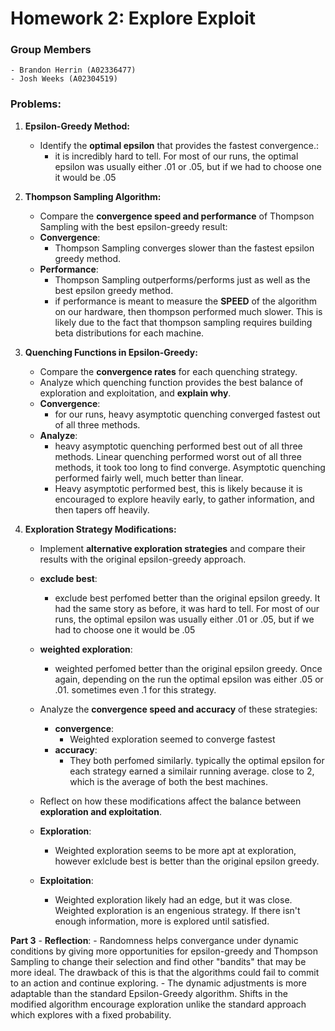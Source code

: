 # Homework 2: Explore Exploit

### Group Members
    - Brandon Herrin (A02336477)
    - Josh Weeks (A02304519)

### Problems:

1. **Epsilon-Greedy Method:**
   - Identify the **optimal epsilon** that provides the fastest convergence.:
     - it is incredibly hard to tell. For most of our runs, the optimal epsilon was usually either .01 or .05, but if we had to choose one it would be .05

2. **Thompson Sampling Algorithm:**
   - Compare the **convergence speed and performance** of Thompson Sampling with the best epsilon-greedy result:
   - **Convergence**:
     - Thompson Sampling converges slower than the fastest epsilon greedy method.
    - **Performance**:
        - Thompson Sampling outperforms/performs just as well as the best epsilon greedy method. 
        - if performance is meant to measure the **SPEED** of the algorithm on our hardware, then thompson performed much slower. This is likely due to the fact that thompson sampling requires building beta distributions for each machine.

3. **Quenching Functions in Epsilon-Greedy:**
   - Compare the **convergence rates** for each quenching strategy.
   - Analyze which quenching function provides the best balance of exploration and exploitation, and **explain why**.
    - **Convergence**:
        - for our runs, heavy asymptotic quenching converged fastest out of all three methods.
    - **Analyze**:
       - heavy asymptotic quenching performed best out of all three methods. Linear quenching performed worst out of all three methods, it took too long to find converge. Asymptotic quenching performed fairly well, much better than linear. 
       - Heavy asymptotic performed best, this is likely because it is encouraged to explore heavily early, to gather information, and then tapers off heavily. 
        

4. **Exploration Strategy Modifications:**
   - Implement **alternative exploration strategies** and compare their results with the original epsilon-greedy approach.
   - **exclude best**:
       - exclude best perfomed better than the original epsilon greedy. It had the same story as before, it was hard to tell. For most of our runs, the optimal epsilon was usually either .01 or .05, but if we had to choose one it would be .05
    - **weighted exploration**:
        - weighted perfomed better than the original epsilon greedy. Once again, depending on the run the optimal epsilon was either .05 or .01. sometimes even .1 for this strategy.
   - Analyze the **convergence speed and accuracy** of these strategies:
        - **convergence**: 
            - Weighted exploration seemed to converge fastest
        - **accuracy**:
           - They both perfomed similarly. typically the optimal epsilon for each strategy earned a similair running average. close to 2, which is the average of both the best machines.

   - Reflect on how these modifications affect the balance between **exploration and exploitation**.
   - **Exploration**:
        - Weighted exploration seems to be more apt at exploration, however exlclude best is better than the original epsilon greedy.
    - **Exploitation**:
        - Weighted exploration likely had an edge, but it was close. Weighted exploration is an engenious strategy. If there isn't enough information, more is explored until satisfied. 

**Part 3**
    - **Reflection**:
        - Randomness helps convergance under dynamic conditions by giving more opportunities for epsilon-greedy and Thompson Sampling to change their selection and find other "bandits" that may be more ideal. The drawback of this is that the algorithms could fail to commit to an action and continue exploring.
        - The dynamic adjustments is more adaptable than the standard Epsilon-Greedy algorithm. Shifts in the modified algorithm encourage exploration unlike the standard approach which explores with a fixed probability.